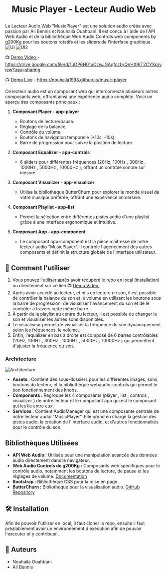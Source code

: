 # <p align="center">Music Player - Lecteur Audio Web </p>

Le Lecteur Audio Web "MusicPlayer" est une solution audio créée avec passion par Ali Bennis et Nouhaila Ouahbani.
Il est conçu à l'aide de l'API Web Audio et de la bibliothèque Web Audio Controls web components by g200Kg pour les boutons rotatifs et les sliders de l'interface graphique.
![UI](https://github.com/Nouhaila1998/music-player/assets/54882041/ab4a795c-fd76-402f-9837-0a573510ebaa)
![UI2](https://github.com/Nouhaila1998/music-player/assets/54882041/118212f3-b867-4d9b-b2e0-379e4551ece8)

📺 [Demo Video ](https://drive.google.com/file/d/1uOP6H01uCzwJGAqfczLyQnHXI6T2CYXp/view?usp=sharing) - https://drive.google.com/file/d/1uOP6H01uCzwJGAqfczLyQnHXI6T2CYXp/view?usp=sharing 

📺 [Demo Live](https://nouhaila1998.github.io/music-player/) - https://nouhaila1998.github.io/music-player

Ce lecteur audio est un composant web qui interconnecte plusieurs autres composants web, offrant ainsi une expérience audio complète. Voici un aperçu des composants principaux :

1. **Composant Player - app-player**
   - Boutons de lecture/pause.
   - Réglage de la balance.
   - Contrôle du volume.
   - Boutons de navigation temporelle (+10s, -10s).
   - Barre de progression pour suivre la position de lecture.

2. **Composant Equalizer - app-controls**
   - 6 sliders pour différentes fréquences (20Hz, 100Hz , 300Hz , 1000Hz , 5000Hz , 10000Hz ), offrant un contrôle sonore sur mesure.

3. **Composant Visualizer - app-visualizer**
   - Utilise la bibliothèque ButterChurn pour explorer le monde visuel de votre musique préférée, offrant une expérience immersive.

4. **Composant Playlist - app-list**
   - Permet la sélection entre différentes pistes audio d'une playlist grâce à une interface ergonomique et intuitive.
     
5. **Composant App - app-component**
   - Le composant app-component est la pièce maîtresse de notre lecteur audio "MusicPlayer". Il controle l'agencement des autres composants et définit la structure globale de l'interface utilisateur.
## 🧐 Comment l'utiliser  

1. Vous pouvez l'utiliser après avoir récupéré le repo en local (installation) ou directement sur ce lien 📺 [Demo Video ](https://nouhaila1998.github.io/music-player/) .
2. Après avoir accédé au lecteur, et mis en lecture un son, il est possible de contrôler la balance du son et le volume en utilisant les boutons sous la barre de progression, de visualiser l'avancement du son et de le contrôler à travers cette même barre.
3. À partir de la playlist au centre du lecteur, il est possible de changer le son et visualiser les autres sons disponibles.
4. Le visualiseur permet de visualiser la fréquence du son dynamiquement selon les fréquences, le volume...
5. Enfin, l'equalizer en bas à droite est composé de 6 barres contrôlables (20Hz, 100Hz , 300Hz , 1000Hz , 5000Hz , 10000Hz ) qui permettent d'ajuster la fréquence du son.

### Architecture
![Architecture](https://github.com/Nouhaila1998/music-player/assets/54882041/19bda597-2dc0-4835-9c49-f2da6cad4a90)
- **Assets :** Contient des sous-dossiers pour les différentes images, sons, boutons du lecteur, et la bibliothèque webaudio-controls qui permet le bon fonctionnement des knobs.
- **Components :** Regroupe les 4 composants (player , list , controls , visualizer )   de notre lecteur et le composant app qui est le composant qui les lie entre eux.
- **Services :** Contient AudioManager qui est une composante centrale de notre lecteur audio "MusicPlayer". Elle prend en charge la gestion des pistes audio, la création de l'interface audio, et d'autres fonctionnalités pour le contrôle du son.

## Bibliothèques Utilisées

- **API Web Audio :** Utilisée pour une manipulation avancée des données audio directement dans le navigateur.
- **Web Audio Controls de g200Kg :** Composants web spécifiques pour le contrôle audio, notamment les boutons de lecture, de pause et les réglages de volume. [Documentation](https://g200kg.github.io/webaudio-controls/docs/index.html)
- **Bootstrap :** Bibliothèque CSS pour la mise en page.
- **ButterChurn :** Bibliothèque pour la visualisation audio. [GitHub Repository](https://github.com/jberg/butterchurn)

## 🛠️ Installation  

Afin de pouvoir l'utiliser en local, il faut cloner le repo, ensuite il faut préalablement avoir un environnement d'exécution afin de pouvoir l'executer et y contribuer .

## 🙇 Auteurs
- Nouhaila Ouahbani
- Ali Bennis
